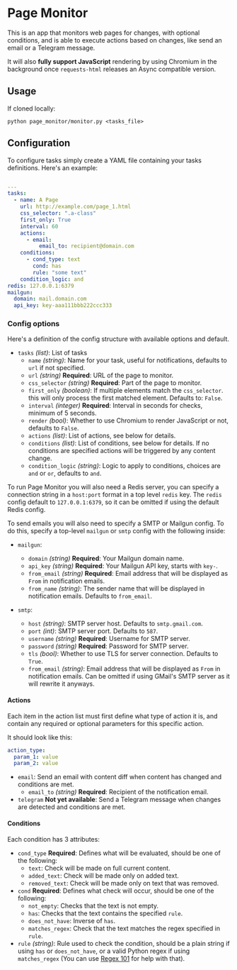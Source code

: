 # Page Monitor

This is an app that monitors web pages for changes,
with optional conditions, and is able to execute actions
based on changes, like send an email or a Telegram message.

It will also **fully support JavaScript** rendering by using Chromium
in the background once `requests-html` releases an Async compatible
version.

## Usage

If cloned locally:

```
python page_monitor/monitor.py <tasks_file>
```

## Configuration

To configure tasks simply create a YAML file containing
your tasks definitions. Here's an example:

```yaml

---
tasks:
  - name: A Page
    url: http://example.com/page_1.html
    css_selector: ".a-class"
    first_only: True
    interval: 60
    actions:
      - email:
          email_to: recipient@domain.com
    conditions:
      - cond_type: text
        cond: has
        rule: "some text"
    condition_logic: and
redis: 127.0.0.1:6379
mailgun:
  domain: mail.domain.com
  api_key: key-aaa111bbb222ccc333
```

### Config options

Here's a definition of the config structure with available
options and default.

- `tasks` _(list)_: List of tasks
  - `name` _(string)_: Name for your task, useful for notifications,
       defaults to `url` if not specified.
  - `url` _(string)_ **Required**: URL of the page to monitor.
  - `css_selector` _(string)_ **Required**: Part of the page to monitor.
  - `first_only` _(boolean)_: If multiple elements match the `css_selector`.
       this will only process the first matched element. Defaults to: `False`.
  - `interval` _(integer)_ **Required**: Interval in seconds for checks,
       minimum of 5 seconds.
  - `render` _(bool)_: Whether to use Chromium to render JavaScript or not,
       defaults to `False`.
  - `actions` _(list)_: List of actions, see below for details.
  - `conditions` _(list)_: List of conditions, see below for details.
       If no conditions are specified actions will be triggered by any
       content change.
  - `condition_logic` _(string)_: Logic to apply to conditions, choices are
       `and` or `or`, defaults to `and`.

To run Page Monitor you will also need a Redis server, you can specify a
connection string in a `host:port` format in a top level `redis` key. The
`redis` config default to `127.0.0.1:6379`, so it can be omitted if using
the default Redis config.

To send emails you will also need to specify a SMTP or Mailgun config.
To do this, specify a top-level `mailgun` or `smtp` config with the
following inside:

- `mailgun`:
  - `domain` _(string)_ **Required**: Your Mailgun domain name.
  - `api_key` _(string)_ **Required**: Your Mailgun API key, starts
       with `key-`.
  - `from_email` _(string)_ **Required**: Email address that will be displayed
       as `From` in notification emails.
  - `from_name` _(string)_: The sender name that will be displayed
       in notification emails. Defaults to `from_email`.

- `smtp`:
  - `host` _(string)_: SMTP server host. Defaults to `smtp.gmail.com`.
  - `port` _(int)_: SMTP server port. Defaults to `587`.
  - `username` _(string)_ **Required**: Username for SMTP server.
  - `password` _(string)_ **Required**: Password for SMTP server.
  - `tls` _(bool)_: Whether to use TLS for server connection.
       Defaults to `True`.
  - `from_email` _(string)_: Email address that will be displayed
       as `From` in notification emails. Can be omitted if using
       GMail's SMTP server as it will rewrite it anyways.


#### Actions

Each item in the action list must first define what type of action
it is, and contain any required or optional parameters for this specific
action.

It should look like this:
```yaml
action_type:
  param_1: value
  param_2: value
```

- `email`: Send an email with content diff when content has changed
     and conditions are met.
  - `email_to` _(string)_ **Required**: Recipient of the notification email.
- `telegram` **Not yet available**: Send a Telegram message when changes
     are detected and conditions are met.

#### Conditions

Each condition has 3 attributes:

- `cond_type` **Required**: Defines what will be evaluated, should be one of the following:
  - `text`: Check will be made on full current content.
  - `added_text`: Check will be made only on added text.
  - `removed_text`: Check will be made only on text that was removed.
- `cond` **Required**: Defines what check will occur, should be one of the following:
    - `not_empty`: Checks that the text is not empty.
    - `has`: Checks that the text contains the specified `rule`.
    - `does_not_have`: Inverse of `has`.
    - `matches_regex`: Check that the text matches the regex specified
         in `rule`.
- `rule` _(string)_: Rule used to check the condition, should be a plain
     string if using `has` or `does_not_have`, or a valid Python regex if
     using `matches_regex` (You can use [Regex 101](https://regex101.com/)
     for help with that).
